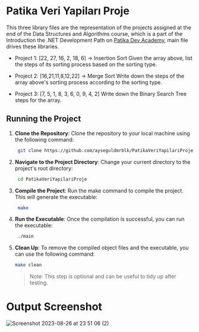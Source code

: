 # Patika Veri Yapiları Proje

This three library files are the representation of the projects assigned at the end of the Data Structures and Algorithms course, which is a part of the Introduction the .NET Development Path on [Patika Dev Academy](https://academy.patika.dev/), main file drives these libraries. 

* Project 1:
  [22, 27, 16, 2, 18, 6] -> Insertion Sort
  Given the array above, list the steps of its sorting process based on the sorting type.
  
* Project 2:
  [16,21,11,8,12,22] -> Merge Sort
  Write down the steps of the array above's sorting process according to the sorting type.
  
* Project 3:
  [7, 5, 1, 8, 3, 6, 0, 9, 4, 2]
  Write down the Binary Search Tree steps for the array.

## Running the Project 

1. **Clone the Repository**:
   Clone the repository to your local machine using the following command:
   ```sh
    git clone https://github.com/ayseguldmrblk/PatikaVeriYapilariProje.git
   ```

2. **Navigate to the Project Directory**:
   Change your current directory to the project's root directory:
   ```sh
    cd PatikaVeriYapilariProje
   ```
   
3. **Compile the Project**:
   Run the make command to compile the project. This will generate the executable:
   ```sh
    make
   ```

4. **Run the Executable**:
   Once the compilation is successful, you can run the executable:
   ```sh
    ./main
   ```
5. **Clean Up**:
   To remove the compiled object files and the executable, you can use the following command:
   ```sh
   make clean
   ```
   > Note: This step is optional and can be useful to tidy up after testing.

# Output Screenshot

![Screenshot 2023-08-26 at 23 51 06 (2)](https://github.com/ayseguldmrblk/PatikaVeriYapilariProje/assets/26443239/9fa63c86-1f86-4dcc-9c32-d6811126a429)
